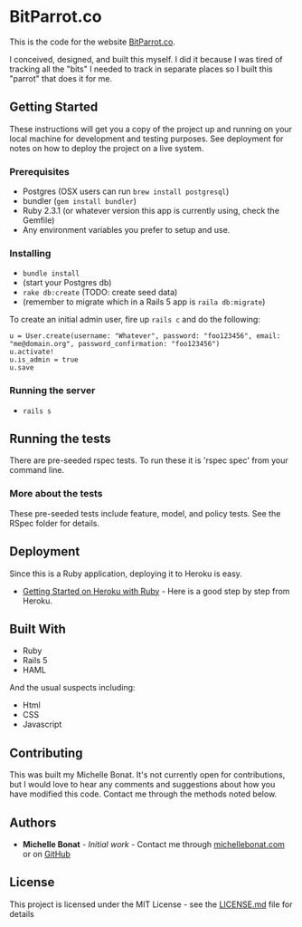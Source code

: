 # BitParrot.co

This is the code for the website 
 [BitParrot.co](http://www.bitparrot.co/).
 
 I conceived, designed, and built this myself. I did it because I was tired of tracking all the "bits" I needed to track in separate places so I built this "parrot" that does it for me.  
 
## Getting Started

These instructions will get you a copy of the project up and running on your local machine for development and testing purposes. See deployment for notes on how to deploy the project on a live system.

### Prerequisites

- Postgres (OSX users can run `brew install postgresql`)
- bundler (`gem install bundler`)
- Ruby 2.3.1 (or whatever version this app is currently using, check the Gemfile)
- Any environment variables you prefer to setup and use.

### Installing

- `bundle install`
- (start your Postgres db)
- `rake db:create` (TODO: create seed data)
- (remember to migrate which in a Rails 5 app is `raila db:migrate`)

To create an initial admin user, fire up `rails c` and do the following:

    u = User.create(username: "Whatever", password: "foo123456", email: "me@domain.org", password_confirmation: "foo123456")
    u.activate!
    u.is_admin = true
    u.save

### Running the server

- `rails s`

## Running the tests

There are pre-seeded rspec tests. To run these it is 'rspec spec' from your command line. 

### More about the tests

These pre-seeded tests include feature, model, and policy tests. See the RSpec folder for details. 

## Deployment

Since this is a Ruby application, deploying it to Heroku is easy. 
* [Getting Started on Heroku with Ruby](https://devcenter.heroku.com/articles/getting-started-with-ruby#deploy-the-app) - Here is a good step by step from Heroku.

## Built With

- Ruby
- Rails 5
- HAML

And the usual suspects including:
- Html
- CSS
- Javascript

## Contributing

This was built my Michelle Bonat. It's not currently open for contributions, but I would love to hear any comments and suggestions about how you have modified this code. 
Contact me through the methods noted below. 

## Authors

* **Michelle Bonat** - *Initial work* - Contact me through [michellebonat.com](http://michellebonat.com/) or on [GitHub](https://github.com/michellebonat) 

## License

This project is licensed under the MIT License - see the [LICENSE.md](LICENSE.md) file for details

